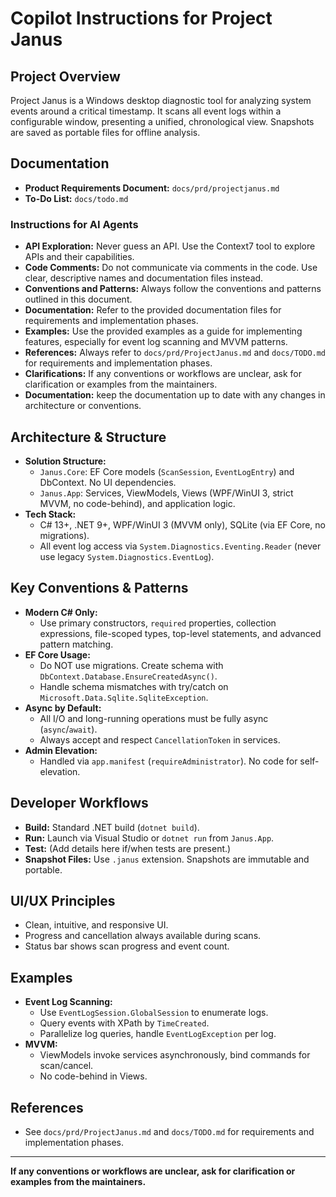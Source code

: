 # Copilot Instructions for Project Janus

## Project Overview
Project Janus is a Windows desktop diagnostic tool for analyzing system events around a critical timestamp. It scans all event logs within a configurable window, presenting a unified, chronological view. Snapshots are saved as portable files for offline analysis.

## Documentation
- **Product Requirements Document:** `docs/prd/projectjanus.md`
- **To-Do List:** `docs/todo.md`

### Instructions for AI Agents
- **API Exploration:** Never guess an API. Use the Context7 tool to explore APIs and their capabilities.
- **Code Comments:** Do not communicate via comments in the code. Use clear, descriptive names and documentation files instead.
- **Conventions and Patterns:** Always follow the conventions and patterns outlined in this document.
- **Documentation:** Refer to the provided documentation files for requirements and implementation phases.
- **Examples:** Use the provided examples as a guide for implementing features, especially for event log scanning and MVVM patterns.
- **References:** Always refer to `docs/prd/ProjectJanus.md` and `docs/TODO.md` for requirements and implementation phases.
- **Clarifications:** If any conventions or workflows are unclear, ask for clarification or examples from the maintainers.
- **Documentation:** keep the documentation up to date with any changes in architecture or conventions.


## Architecture & Structure
- **Solution Structure:**
  - `Janus.Core`: EF Core models (`ScanSession`, `EventLogEntry`) and DbContext. No UI dependencies.
  - `Janus.App`: Services, ViewModels, Views (WPF/WinUI 3, strict MVVM, no code-behind), and application logic.
- **Tech Stack:**
  - C# 13+, .NET 9+, WPF/WinUI 3 (MVVM only), SQLite (via EF Core, no migrations).
  - All event log access via `System.Diagnostics.Eventing.Reader` (never use legacy `System.Diagnostics.EventLog`).

## Key Conventions & Patterns
- **Modern C# Only:**
  - Use primary constructors, `required` properties, collection expressions, file-scoped types, top-level statements, and advanced pattern matching.
- **EF Core Usage:**
  - Do NOT use migrations. Create schema with `DbContext.Database.EnsureCreatedAsync()`.
  - Handle schema mismatches with try/catch on `Microsoft.Data.Sqlite.SqliteException`.
- **Async by Default:**
  - All I/O and long-running operations must be fully async (`async`/`await`).
  - Always accept and respect `CancellationToken` in services.
- **Admin Elevation:**
  - Handled via `app.manifest` (`requireAdministrator`). No code for self-elevation.

## Developer Workflows
- **Build:** Standard .NET build (`dotnet build`).
- **Run:** Launch via Visual Studio or `dotnet run` from `Janus.App`.
- **Test:** (Add details here if/when tests are present.)
- **Snapshot Files:** Use `.janus` extension. Snapshots are immutable and portable.

## UI/UX Principles
- Clean, intuitive, and responsive UI.
- Progress and cancellation always available during scans.
- Status bar shows scan progress and event count.

## Examples
- **Event Log Scanning:**
  - Use `EventLogSession.GlobalSession` to enumerate logs.
  - Query events with XPath by `TimeCreated`.
  - Parallelize log queries, handle `EventLogException` per log.
- **MVVM:**
  - ViewModels invoke services asynchronously, bind commands for scan/cancel.
  - No code-behind in Views.

## References
- See `docs/prd/ProjectJanus.md` and `docs/TODO.md` for requirements and implementation phases.

---
**If any conventions or workflows are unclear, ask for clarification or examples from the maintainers.**
